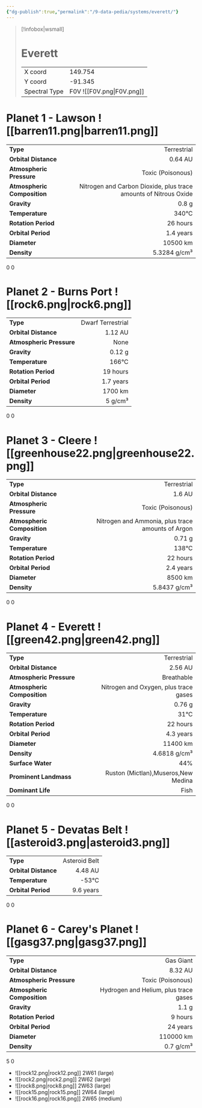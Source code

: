 ```yaml
---
{"dg-publish":true,"permalink":"/9-data-pedia/systems/everett/"}
---
```


> [!infobox|wsmall]
> # Everett
> | | |
> | - | - |
> | X coord | 149.754 |
> | Y coord| -91.345 |
> | Spectral Type | F0V ![[F0V.png\|F0V.png]] |

# Planet 1 - Lawson ![[barren11.png\|barren11.png]]
|                             |                           |
| --------------------------- | -------------------------:|
| **Type**                    |             Terrestrial |
| **Orbital Distance**        |   0.64 AU |
| **Atmospheric Pressure**    |       Toxic (Poisonous) |
| **Atmospheric Composition** |      Nitrogen and Carbon Dioxide, plus trace amounts of Nitrous Oxide |
| **Gravity**                 |        0.8 g |
| **Temperature**             |    340°C |
| **Rotation Period**         |  26 hours |
| **Orbital Period** | 1.4 years |
| **Diameter**                |      10500 km | 
| **Density**                 |    5.3284 g/cm³ |



0
0



# Planet 2 - Burns Port ![[rock6.png\|rock6.png]]
|                             |                           |
| --------------------------- | -------------------------:|
| **Type**                    |             Dwarf Terrestrial |
| **Orbital Distance**        |   1.12 AU |
| **Atmospheric Pressure**    |       None |
| **Gravity**                 |        0.12 g |
| **Temperature**             |    166°C |
| **Rotation Period**         |  19 hours |
| **Orbital Period** | 1.7 years |
| **Diameter**                |      1700 km | 
| **Density**                 |    5 g/cm³ |



0
0



# Planet 3 - Cleere ![[greenhouse22.png\|greenhouse22.png]]
|                             |                           |
| --------------------------- | -------------------------:|
| **Type**                    |             Terrestrial |
| **Orbital Distance**        |   1.6 AU |
| **Atmospheric Pressure**    |       Toxic (Poisonous) |
| **Atmospheric Composition** |      Nitrogen and Ammonia, plus trace amounts of Argon |
| **Gravity**                 |        0.71 g |
| **Temperature**             |    138°C |
| **Rotation Period**         |  22 hours |
| **Orbital Period** | 2.4 years |
| **Diameter**                |      8500 km | 
| **Density**                 |    5.8437 g/cm³ |



0
0



# Planet 4 - Everett ![[green42.png\|green42.png]]
|                             |                           |
| --------------------------- | -------------------------:|
| **Type**                    |             Terrestrial |
| **Orbital Distance**        |   2.56 AU |
| **Atmospheric Pressure**    |       Breathable |
| **Atmospheric Composition** |      Nitrogen and Oxygen, plus trace gases |
| **Gravity**                 |        0.76 g |
| **Temperature**             |    31°C |
| **Rotation Period**         |  22 hours |
| **Orbital Period** | 4.3 years |
| **Diameter**                |      11400 km | 
| **Density**                 |    4.6818 g/cm³ |
| **Surface Water**           |           44% | 
| **Prominent Landmass**      |         Ruston (Mictlan),Museros,New Medina | 
| **Dominant Life**           |         Fish |



0
0



# Planet 5 - Devatas Belt ![[asteroid3.png\|asteroid3.png]]
|                             |                           |
| --------------------------- | -------------------------:|
| **Type**                    |             Asteroid Belt |
| **Orbital Distance**        |   4.48 AU |
| **Temperature**             |    -53°C |
| **Orbital Period** | 9.6 years |



0
0



# Planet 6 - Carey's Planet ![[gasg37.png\|gasg37.png]]
|                             |                           |
| --------------------------- | -------------------------:|
| **Type**                    |             Gas Giant |
| **Orbital Distance**        |   8.32 AU |
| **Atmospheric Pressure**    |       Toxic (Poisonous) |
| **Atmospheric Composition** |      Hydrogen and Helium, plus trace gases |
| **Gravity**                 |        1.1 g |
| **Rotation Period**         |  9 hours |
| **Orbital Period** | 24 years |
| **Diameter**                |      110000 km | 
| **Density**                 |    0.7 g/cm³ |



5
0

- ![[rock12.png\|rock12.png]] 2W61 (large)
- ![[rock2.png\|rock2.png]] 2W62 (large)
- ![[rock8.png\|rock8.png]] 2W63 (large)
- ![[rock15.png\|rock15.png]] 2W64 (large)
- ![[rock16.png\|rock16.png]] 2W65 (medium)


